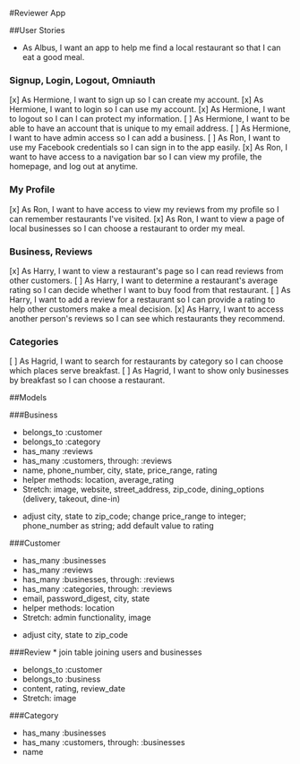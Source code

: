#Reviewer App

##User Stories
- As Albus, I want an app to help me find a local restaurant so that I can eat a good meal.

### Signup, Login, Logout, Omniauth
[x] As Hermione, I want to sign up so I can create my account.
[x] As Hermione, I want to login so I can use my account.
[x] As Hermione, I want to logout so I can I can protect my information.
[ ] As Hermione, I want to be able to have an account that is unique to my email address.
[ ] As Hermione, I want to have admin access so I can add a business.
[ ] As Ron, I want to use my Facebook credentials so I can sign in to the app easily.
[x] As Ron, I want to have access to a navigation bar so I can view my profile, the homepage, and log out at anytime.

### My Profile
[x] As Ron, I want to have access to view my reviews from my profile so I can remember restaurants I've visited.
[x] As Ron, I want to view a page of local businesses so I can choose a restaurant to order my meal.

### Business, Reviews
[x] As Harry, I want to view a restaurant's page so I can read reviews from other customers.
[ ] As Harry, I want to determine a restaurant's average rating so I can decide whether I want to buy food from that restaurant.
[ ] As Harry, I want to add a review for a restaurant so I can provide a rating to help other customers make a meal decision.
[x] As Harry, I want to access another person's reviews so I can see which restaurants they recommend.

### Categories
[ ] As Hagrid, I want to search for restaurants by category so I can choose which places serve breakfast.
[ ] As Hagrid, I want to show only businesses by breakfast so I can choose a restaurant.



##Models

###Business
- belongs_to :customer
- belongs_to :category
- has_many :reviews
- has_many :customers, through: :reviews
- name, phone_number, city, state, price_range, rating
- helper methods: location, average_rating
- Stretch: image, website, street_address, zip_code, dining_options (delivery, takeout, dine-in)
* adjust city, state to zip_code; change price_range to integer; phone_number as string; add default value to rating

###Customer
- has_many :businesses
- has_many :reviews
- has_many :businesses, through: :reviews
- has_many :categories, through: :reviews
- email, password_digest, city, state
- helper methods: location
- Stretch: admin functionality, image
* adjust city, state to zip_code

###Review * join table joining users and businesses
- belongs_to :customer
- belongs_to :business
- content, rating, review_date
- Stretch: image

###Category
- has_many :businesses
- has_many :customers, through: :businesses
- name

